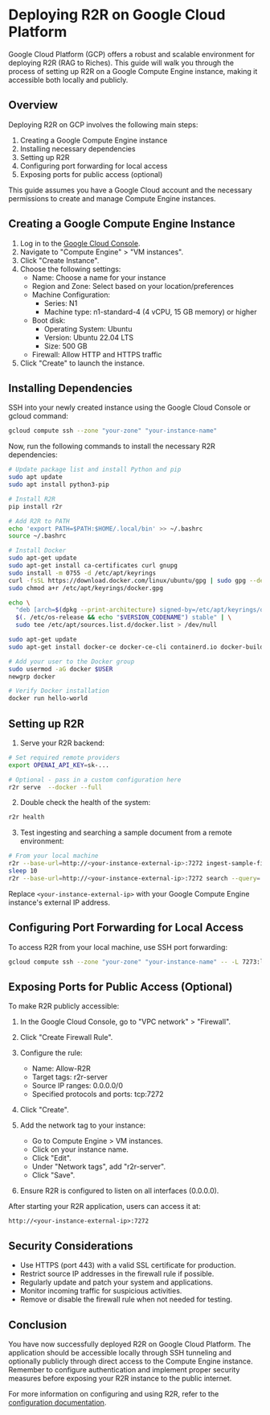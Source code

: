 # Deploying R2R on Google Cloud Platform

Google Cloud Platform (GCP) offers a robust and scalable environment for deploying R2R (RAG to Riches). This guide will walk you through the process of setting up R2R on a Google Compute Engine instance, making it accessible both locally and publicly.

## Overview

Deploying R2R on GCP involves the following main steps:

1. Creating a Google Compute Engine instance
2. Installing necessary dependencies
3. Setting up R2R
4. Configuring port forwarding for local access
5. Exposing ports for public access (optional)

This guide assumes you have a Google Cloud account and the necessary permissions to create and manage Compute Engine instances.

## Creating a Google Compute Engine Instance

1. Log in to the [Google Cloud Console](https://console.cloud.google.com/).
2. Navigate to "Compute Engine" > "VM instances".
3. Click "Create Instance".
4. Choose the following settings:
   - Name: Choose a name for your instance
   - Region and Zone: Select based on your location/preferences
   - Machine Configuration:
     - Series: N1
     - Machine type: n1-standard-4 (4 vCPU, 15 GB memory) or higher
   - Boot disk:
     - Operating System: Ubuntu
     - Version: Ubuntu 22.04 LTS
     - Size: 500 GB
   - Firewall: Allow HTTP and HTTPS traffic
5. Click "Create" to launch the instance.

## Installing Dependencies

SSH into your newly created instance using the Google Cloud Console or gcloud command:

```bash
gcloud compute ssh --zone "your-zone" "your-instance-name"
```

Now, run the following commands to install the necessary R2R dependencies:

```bash
# Update package list and install Python and pip
sudo apt update
sudo apt install python3-pip

# Install R2R
pip install r2r

# Add R2R to PATH
echo 'export PATH=$PATH:$HOME/.local/bin' >> ~/.bashrc
source ~/.bashrc

# Install Docker
sudo apt-get update
sudo apt-get install ca-certificates curl gnupg
sudo install -m 0755 -d /etc/apt/keyrings
curl -fsSL https://download.docker.com/linux/ubuntu/gpg | sudo gpg --dearmor -o /etc/apt/keyrings/docker.gpg
sudo chmod a+r /etc/apt/keyrings/docker.gpg

echo \
  "deb [arch=$(dpkg --print-architecture) signed-by=/etc/apt/keyrings/docker.gpg] https://download.docker.com/linux/ubuntu \
  $(. /etc/os-release && echo "$VERSION_CODENAME") stable" | \
  sudo tee /etc/apt/sources.list.d/docker.list > /dev/null

sudo apt-get update
sudo apt-get install docker-ce docker-ce-cli containerd.io docker-buildx-plugin docker-compose-plugin

# Add your user to the Docker group
sudo usermod -aG docker $USER
newgrp docker

# Verify Docker installation
docker run hello-world
```

## Setting up R2R

1. Serve your R2R backend:

```bash
# Set required remote providers
export OPENAI_API_KEY=sk-...

# Optional - pass in a custom configuration here
r2r serve  --docker --full
```

2. Double check the health of the system:

```bash
r2r health
```

3. Test ingesting and searching a sample document from a remote environment:

```bash
# From your local machine
r2r --base-url=http://<your-instance-external-ip>:7272 ingest-sample-file
sleep 10
r2r --base-url=http://<your-instance-external-ip>:7272 search --query='Who was aristotle?'
```

Replace `<your-instance-external-ip>` with your Google Compute Engine instance's external IP address.

## Configuring Port Forwarding for Local Access

To access R2R from your local machine, use SSH port forwarding:

```bash
gcloud compute ssh --zone "your-zone" "your-instance-name" -- -L 7273:localhost:7273 -L 7274:localhost:7274
```

## Exposing Ports for Public Access (Optional)

To make R2R publicly accessible:

1. In the Google Cloud Console, go to "VPC network" > "Firewall".
2. Click "Create Firewall Rule".
3. Configure the rule:
   - Name: Allow-R2R
   - Target tags: r2r-server
   - Source IP ranges: 0.0.0.0/0
   - Specified protocols and ports: tcp:7272
4. Click "Create".

5. Add the network tag to your instance:
   - Go to Compute Engine > VM instances.
   - Click on your instance name.
   - Click "Edit".
   - Under "Network tags", add "r2r-server".
   - Click "Save".

6. Ensure R2R is configured to listen on all interfaces (0.0.0.0).

After starting your R2R application, users can access it at:

```
http://<your-instance-external-ip>:7272
```

## Security Considerations

- Use HTTPS (port 443) with a valid SSL certificate for production.
- Restrict source IP addresses in the firewall rule if possible.
- Regularly update and patch your system and applications.
- Monitor incoming traffic for suspicious activities.
- Remove or disable the firewall rule when not needed for testing.

## Conclusion

You have now successfully deployed R2R on Google Cloud Platform. The application should be accessible locally through SSH tunneling and optionally publicly through direct access to the Compute Engine instance. Remember to configure authentication and implement proper security measures before exposing your R2R instance to the public internet.

For more information on configuring and using R2R, refer to the [configuration documentation](/documentation/configuration/introduction).
